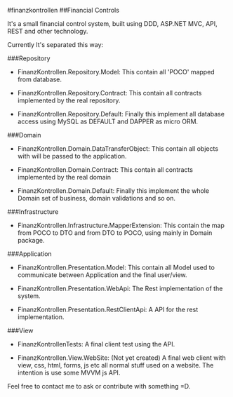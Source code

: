 #finanzkontrollen
##Financial Controls

It's a small financial control system, built using DDD, ASP.NET MVC, API, REST and other technology.

Currently It's separated this way:

###Repository

- FinanzKontrollen.Repository.Model: 
This contain all 'POCO' mapped from database.

- FinanzKontrollen.Repository.Contract: 
This contain all contracts implemented by the real repository.

- FinanzKontrollen.Repository.Default: 
Finally this implement all database access using MySQL as DEFAULT and DAPPER as micro ORM.

###Domain

- FinanzKontrollen.Domain.DataTransferObject: 
This contain all objects with will be passed to the application.

- FinanzKontrollen.Domain.Contract: 
This contain all contracts implemented by the real domain

- FinanzKontrollen.Domain.Default: 
Finally this implement the whole Domain set of business, domain validations and so on.

###Infrastructure

- FinanzKontrollen.Infrastructure.MapperExtension: 
This contain the map from POCO to DTO and from DTO to POCO, using mainly in Domain package.

###Application

- FinanzKontrollen.Presentation.Model: 
This contain all Model used to communicate between Application and the final user/view.

- FinanzKontrollen.Presentation.WebApi: 
The Rest implementation of the system.

- FinanzKontrollen.Presentation.RestClientApi: 
A API for the rest implementation.

###View 

- FinanzKontrollenTests: 
A final client test using the API.

- FinanzKontrollen.View.WebSite: 
(Not yet created)
A final web client with view, css, html, forms, js etc all normal stuff used on a website. The intention is use some MVVM js API.

Feel free to contact me to ask or contribute with something =D.
